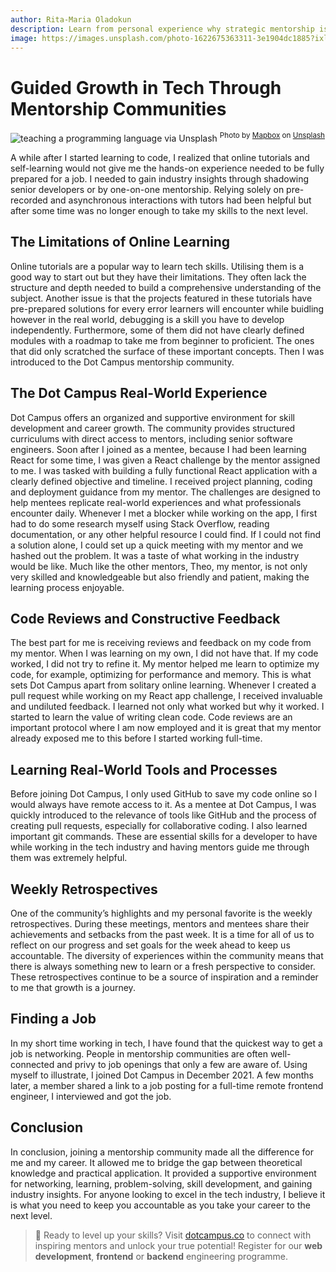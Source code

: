 ```yaml
---
author: Rita-Maria Oladokun
description: Learn from personal experience why strategic mentorship is the missing link between theory and practice in your journey to acquiring a technology skill.
image: https://images.unsplash.com/photo-1622675363311-3e1904dc1885?ixlib=rb-4.0.3&ixid=M3wxMjA3fDB8MHxwaG90by1wYWdlfHx8fGVufDB8fHx8fA%3D%3D&auto=format&fit=crop&w=3270&q=80
---
```

# Guided Growth in Tech Through Mentorship Communities

![teaching a programming language via Unsplash](https://images.unsplash.com/photo-1622675363311-3e1904dc1885?ixlib=rb-4.0.3&ixid=M3wxMjA3fDB8MHxwaG90by1wYWdlfHx8fGVufDB8fHx8fA%3D%3D&auto=format&fit=crop&w=3270&q=80)
<sup>Photo by [Mapbox](https://unsplash.com/@mapbox?utm_source=unsplash&utm_medium=referral&utm_content=creditCopyText) on [Unsplash](https://unsplash.com/photos/ZT5v0puBjZI?utm_source=unsplash&utm_medium=referral&utm_content=creditCopyText)</sup>

A while after I started learning to code, I realized that online tutorials and self-learning would not give me the hands-on experience needed to be fully prepared for a job. I needed to gain industry insights through shadowing senior developers or by one-on-one mentorship. Relying solely on pre-recorded and asynchronous interactions with tutors had been helpful but after some time was no longer enough to take my skills to the next level. 

## The Limitations of Online Learning

Online tutorials are a popular way to learn tech skills. Utilising them is a good way to start out but they have their limitations. They often lack the structure and depth needed to build a comprehensive understanding of the subject. Another issue is that the projects featured in these tutorials have pre-prepared solutions for every error learners will encounter while buidling however in the real world, debugging is a skill you have to develop independently. Furthermore, some of them did not have clearly defined modules with a roadmap to take me from beginner to proficient. The ones that did only scratched the surface of these important concepts. Then I was introduced to the Dot Campus mentorship community. 

## The Dot Campus Real-World Experience
Dot Campus offers an organized and supportive environment for skill development and career growth. The community provides structured curriculums with direct access to mentors, including senior software engineers. Soon after I joined as a mentee, because I had been learning React for some time, I was given a React challenge by the mentor assigned to me. I was tasked with building a fully functional React application with a clearly defined objective and timeline. I received project planning, coding and deployment guidance from my mentor. The challenges are designed to help mentees replicate real-world experiences and what professionals encounter daily. Whenever I met a blocker while working on the app,  I first had to do some research myself using Stack Overflow, reading documentation, or any other helpful resource I could find. If I could not find a solution alone, I could set up a quick meeting with my mentor and we hashed out the problem. It was a taste of what working in the industry would be like. Much like the other mentors, Theo, my mentor, is not only very skilled and knowledgeable but also friendly and patient, making the learning process enjoyable.

## Code Reviews and Constructive Feedback
The best part for me is receiving reviews and feedback on my code from my mentor. When I was learning on my own, I did not have that. If my code worked, I did not try to refine it. My mentor helped me learn to optimize my code, for example, optimizing for performance and memory. This is what sets Dot Campus apart from solitary online learning. Whenever I created a pull request while working on my React app challenge, I received invaluable and undiluted feedback. I learned not only what worked but why it worked. I started to learn the value of writing clean code. Code reviews are an important protocol where I am now employed and it is great that my mentor already exposed me to this before I started working full-time.

## Learning Real-World Tools and Processes
Before joining Dot Campus, I only used GitHub to save my code online so I would always have remote access to it. As a mentee at Dot Campus, I was quickly introduced to the relevance of tools like GitHub and the process of creating pull requests, especially for collaborative coding. I also learned important git commands. These are essential skills for a developer to have while working in the tech industry and having mentors guide me through them was extremely helpful.

## Weekly Retrospectives
One of the community’s highlights and my personal favorite is the weekly retrospectives. During these meetings, mentors and mentees share their achievements and setbacks from the past week. It is a time for all of us to reflect on our progress and set goals for the week ahead to keep us accountable. The diversity of experiences within the community means that there is always something new to learn or a fresh perspective to consider. These retrospectives continue to be a source of inspiration and a reminder to me that growth is a journey.

## Finding a Job
In my short time working in tech, I have found that the quickest way to get a job is networking. People in mentorship communities are often well-connected and privy to job openings that only a few are aware of. Using myself to illustrate, I joined Dot Campus in December 2021. A few months later, a member shared a link to a job posting for a full-time remote frontend engineer, I interviewed and got the job.

## Conclusion
In conclusion, joining a mentorship community made all the difference for me and my career. It allowed me to bridge the gap between theoretical knowledge and practical application. It provided a supportive environment for networking, learning, problem-solving, skill development, and gaining industry insights. For anyone looking to excel in the tech industry, I believe it is what you need to keep you accountable as you take your career to the next level.

   > 📢 Ready to level up your skills? Visit [dotcampus.co](http://dotcampus.co) to connect with inspiring mentors and unlock your true potential! Register for our **web development**, **frontend** or **backend** engineering programme.

